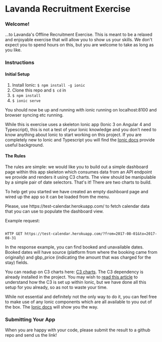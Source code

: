 <h1>Lavanda Recruitment Exercise</h1>
<h3>Welcome!</h3>
  <p>
    ...to Lavanda's Offline Recruitment Exercise. This is meant to be a relaxed and enjoyable exercise that will allow you to show us your skills. We don't expect you to spend hours on this, but you are welcome to take as long as you like. 

<h3>Instructions</h3> 
  <h4>Initial Setup</h4>
  <ol>
  <li>Install Ionic: <code>$ npm install -g ionic</code>
  <li>Clone this repo and <code>$ cd</code> in</li>
  <li><code>$ npm install</code></li>
  <li><code>$ ionic serve</code>
  </ol>
  <p>You should now be up and running with ionic running on localhost:8100 and browser syncing etc running. </p>
  <p>
    While this is exercise uses a skeleton Ionic app (Ionic 3 on Angular 4 and Typescript), this is not a test of your Ionic knowledge and you don't need to know anything about Ionic to start working on this project. If you are completely new to Ionic and Typescript you will find the <a href="http://ionicframework.com/docs/v2">Ionic docs</a> provide useful background. 
    </p>
    <h4>The Rules</h4>
    <p>
    The rules are simple: we would like you to build out a simple dashboard page within this app skeleton which consumes data from an API endpoint we provide and renders it using C3 charts. The view should be manipulable by a simple pair of date selectors. That's it! There are two charts to build. 
  </p>
  <p>
    To help get you started we have created an empty dashboard page and wired up the app so it can be loaded from the menu. 
  </p>
  <p>Please, use https://test-calendar.herokuapp.com/ to fetch calendar data that you can use to populate the dashboard view.</p>
<p>
Example request:</p>
<code>
HTTP GET https://test-calendar.herokuapp.com/?from=2017-08-01&to=2017-08-31
</code>
<p>In the response example, you can find booked and unavailable dates. Booked dates will have source (platform from where the booking came from originally) and gbp_price (indicating the amount that was charged for the stay) fields.</p>
    <p>
    You can readup on C3 charts here: <a href="http://c3js.org/">C3 charts</a>. The C3 dependency is already installed in the project. You may wish to <a href="http://leaveyourcave.com/how-to-integrate-ionic-2-with-c3-js/" target="_blank">read this article</a> to understand how the C3 is set up within Ionic, but we have done all this setup for you already, so as not to waste your time. 
  </p>
  <p>
    While not essential and definitely not the only way to do it, you can feel free to make use of any Ionic components which are all available to you out of the box. The <a href="http://ionicframework.com/docs/v2">Ionic docs</a> will show you the way.
  </p>

  <h3>Submitting Your App</h3>
  <p>When you are happy with your code, please submit the result to a github repo and send us the link!</p>
